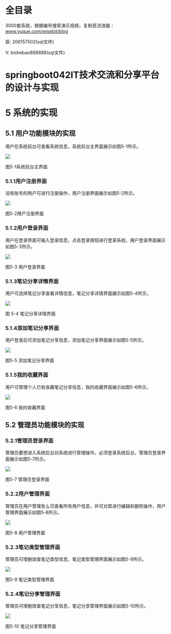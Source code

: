 # 全目录

3000套系统，根据编号搜索演示视频，复制至流浪器：www.yuque.com/wisebit/blog


<p>抠: 206157502(sql文件)</p>
<p>V: bishebao888888(sql文件)</p>


# springboot042IT技术交流和分享平台的设计与实现
# 5 系统的实现
## 5.1 用户功能模块的实现
用户在系统前台可查看系统信息，系统前台主界面展示如图5-1所示。

![](/md/blog.015.png)

图5-1系统前台主界面
### 5.1.1用户注册界面
没有账号的用户可进行注册操作，用户注册界面展示如图5-2所示。

![](/md/blog.016.png)

图5-2用户注册界面
### 5.1.2用户登录界面
用户在登录界面可输入登录信息，点击登录按钮进行登录系统，用户登录界面展示如图5-3所示。

![](/md/blog.017.png)

图5-3 用户登录界面
### 5.1.3笔记分享详情界面
用户可选择笔记分享查看详情信息，笔记分享详情界面展示如图5-4所示。

![](/md/blog.018.png)

图 5-4  笔记分享详情界面
### 5.1.4添加笔记分享界面
用户登录后可添加笔记分享信息，添加笔记分享界面展示如图5-5所示。

![](/md/blog.019.png)

图5-5 添加笔记分享界面
### 5.1.5我的收藏界面
用户可管理个人已有收藏笔记分享信息，我的收藏界面展示如图5-6所示。

![](/md/blog.020.png)

图5-6  我的收藏界面
## 5.2 管理员功能模块的实现
### 5.2.1管理员登录界面
管理员要想进入系统后台对系统进行管理操作，必须登录系统后台，管理员登录界面展示如图5-7所示。

![](/md/blog.021.png)

图5-7 管理员登录界面
### 5.2.2用户管理界面
管理员在用户管理急么可查看所有用户信息，并可对其进行编辑和删除操作，用户管理界面展示如图5-8所示。

![](/md/blog.022.png)

图5-8  用户管理界面
### 5.2.3笔记类型管理界面
管理员可增删改查笔记类型信息，笔记类型管理界面展示如图5-9所示。

![](/md/blog.023.png)

图5-9  笔记类型管理界面
### 5.2.4笔记分享管理界面
管理员可增删改查笔记分享信息，笔记分享管理界面展示如图5-10所示。

![](/md/blog.024.png)

图5-10   笔记分享管理界面









